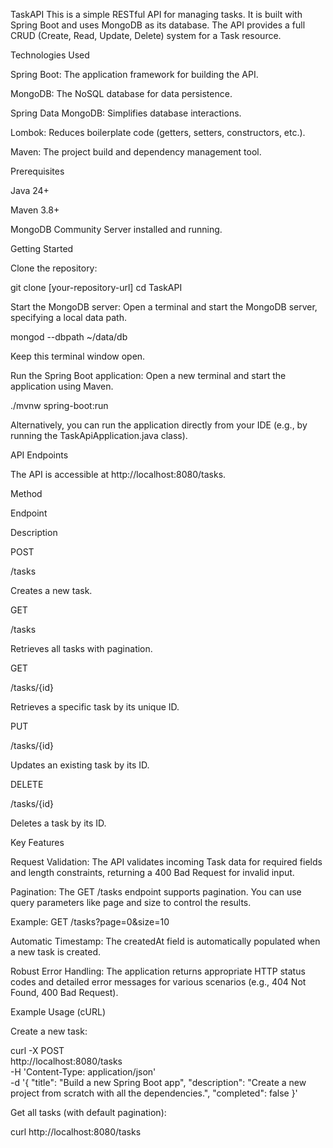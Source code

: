 TaskAPI
This is a simple RESTful API for managing tasks. It is built with Spring Boot and uses MongoDB as its database. The API provides a full CRUD (Create, Read, Update, Delete) system for a Task resource.

Technologies Used

Spring Boot: The application framework for building the API.

MongoDB: The NoSQL database for data persistence.

Spring Data MongoDB: Simplifies database interactions.

Lombok: Reduces boilerplate code (getters, setters, constructors, etc.).

Maven: The project build and dependency management tool.

Prerequisites

Java 24+

Maven 3.8+

MongoDB Community Server installed and running.

Getting Started

Clone the repository:

git clone [your-repository-url]
cd TaskAPI

Start the MongoDB server:
Open a terminal and start the MongoDB server, specifying a local data path.

mongod --dbpath ~/data/db

Keep this terminal window open.

Run the Spring Boot application:
Open a new terminal and start the application using Maven.

./mvnw spring-boot:run

Alternatively, you can run the application directly from your IDE (e.g., by running the TaskApiApplication.java class).

API Endpoints

The API is accessible at http://localhost:8080/tasks.

Method

Endpoint

Description

POST

/tasks

Creates a new task.

GET

/tasks

Retrieves all tasks with pagination.

GET

/tasks/{id}

Retrieves a specific task by its unique ID.

PUT

/tasks/{id}

Updates an existing task by its ID.

DELETE

/tasks/{id}

Deletes a task by its ID.

Key Features

Request Validation: The API validates incoming Task data for required fields and length constraints, returning a 400 Bad Request for invalid input.

Pagination: The GET /tasks endpoint supports pagination. You can use query parameters like page and size to control the results.

Example: GET /tasks?page=0&size=10

Automatic Timestamp: The createdAt field is automatically populated when a new task is created.

Robust Error Handling: The application returns appropriate HTTP status codes and detailed error messages for various scenarios (e.g., 404 Not Found, 400 Bad Request).

Example Usage (cURL)

Create a new task:

curl -X POST \
http://localhost:8080/tasks \
-H 'Content-Type: application/json' \
-d '{
"title": "Build a new Spring Boot app",
"description": "Create a new project from scratch with all the dependencies.",
"completed": false
}'

Get all tasks (with default pagination):

curl http://localhost:8080/tasks

